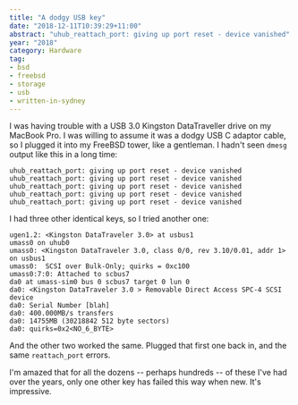 ```yaml
---
title: "A dodgy USB key"
date: "2018-12-11T10:39:29+11:00"
abstract: "uhub_reattach_port: giving up port reset - device vanished"
year: "2018"
category: Hardware
tag:
- bsd
- freebsd
- storage
- usb
- written-in-sydney
---
```

I was having trouble with a USB 3.0 Kingston DataTraveller drive on my MacBook Pro. I was willing to assume it was a dodgy USB C adaptor cable, so I plugged it into my FreeBSD tower, like a gentleman. I hadn't seen `dmesg` output like this in a long time:

    uhub_reattach_port: giving up port reset - device vanished
    uhub_reattach_port: giving up port reset - device vanished
    uhub_reattach_port: giving up port reset - device vanished
    uhub_reattach_port: giving up port reset - device vanished
    uhub_reattach_port: giving up port reset - device vanished

I had three other identical keys, so I tried another one:

    ugen1.2: <Kingston DataTraveler 3.0> at usbus1
    umass0 on uhub0
    umass0: <Kingston DataTraveler 3.0, class 0/0, rev 3.10/0.01, addr 1> on usbus1
    umass0:  SCSI over Bulk-Only; quirks = 0xc100
    umass0:7:0: Attached to scbus7
    da0 at umass-sim0 bus 0 scbus7 target 0 lun 0
    da0: <Kingston DataTraveler 3.0 > Removable Direct Access SPC-4 SCSI device
    da0: Serial Number [blah]
    da0: 400.000MB/s transfers
    da0: 14755MB (30218842 512 byte sectors)
    da0: quirks=0x2<NO_6_BYTE>

And the other two worked the same. Plugged that first one back in, and the same `reattach_port` errors.

I'm amazed that for all the dozens -- perhaps hundreds -- of these I've had over the years, only one other key has failed this way when new. It's impressive.

